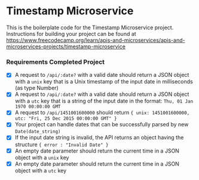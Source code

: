 # Timestamp Microservice

This is the boilerplate code for the Timestamp Microservice project. Instructions for building your project can be found at https://www.freecodecamp.org/learn/apis-and-microservices/apis-and-microservices-projects/timestamp-microservice

 ### **Requirements Completed Project** 
 
* [x] A request to `/api/:date?` with a valid date should return a JSON object with a `unix` key that is a Unix timestamp of the input date in milliseconds (as type Number) 
* [x] A request to `/api/:date?` with a valid date should return a JSON object with a `utc` key that is a string of the input date in the format: `Thu, 01 Jan 1970 00:00:00 GMT`
* [x] A request to `/api/1451001600000` should return `{ unix: 1451001600000, utc: "Fri, 25 Dec 2015 00:00:00 GMT" }` 
* [x] Your project can handle dates that can be successfully parsed by new `Date(date_string)` 
* [x] If the input date string is invalid, the API returns an object having the structure `{ error : "Invalid Date" }` 
* [x] An empty date parameter should return the current time in a JSON object with a `unix` key 
* [x] An empty date parameter should return the current time in a JSON object with a `utc` key 
